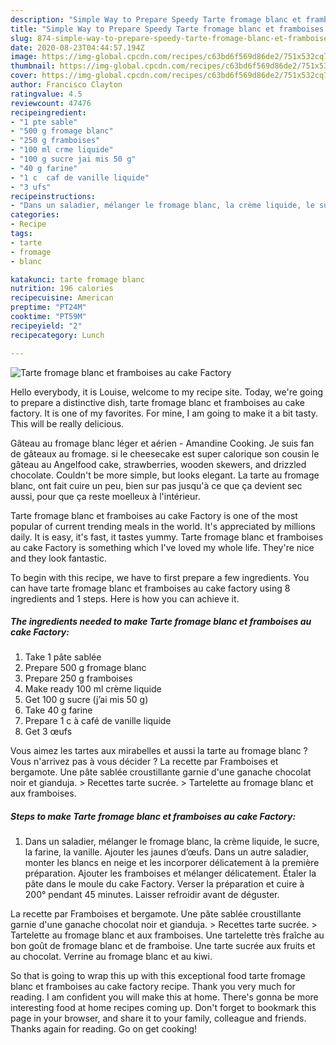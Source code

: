 ```yaml
---
description: "Simple Way to Prepare Speedy Tarte fromage blanc et framboises au cake Factory"
title: "Simple Way to Prepare Speedy Tarte fromage blanc et framboises au cake Factory"
slug: 874-simple-way-to-prepare-speedy-tarte-fromage-blanc-et-framboises-au-cake-factory
date: 2020-08-23T04:44:57.194Z
image: https://img-global.cpcdn.com/recipes/c63bd6f569d86de2/751x532cq70/tarte-fromage-blanc-et-framboises-au-cake-factory-photo-principale-de-la-recette.jpg
thumbnail: https://img-global.cpcdn.com/recipes/c63bd6f569d86de2/751x532cq70/tarte-fromage-blanc-et-framboises-au-cake-factory-photo-principale-de-la-recette.jpg
cover: https://img-global.cpcdn.com/recipes/c63bd6f569d86de2/751x532cq70/tarte-fromage-blanc-et-framboises-au-cake-factory-photo-principale-de-la-recette.jpg
author: Francisco Clayton
ratingvalue: 4.5
reviewcount: 47476
recipeingredient:
- "1 pte sable"
- "500 g fromage blanc"
- "250 g framboises"
- "100 ml crme liquide"
- "100 g sucre jai mis 50 g"
- "40 g farine"
- "1 c  caf de vanille liquide"
- "3 ufs"
recipeinstructions:
- "Dans un saladier, mélanger le fromage blanc, la crème liquide, le sucre, la farine, la vanille. Ajouter les jaunes d’œufs. Dans un autre saladier, monter les blancs en neige et les incorporer délicatement à la première préparation. Ajouter les framboises et mélanger délicatement. Étaler la pâte dans le moule du cake Factory. Verser la préparation et cuire à 200° pendant 45 minutes. Laisser refroidir avant de déguster."
categories:
- Recipe
tags:
- tarte
- fromage
- blanc

katakunci: tarte fromage blanc 
nutrition: 196 calories
recipecuisine: American
preptime: "PT24M"
cooktime: "PT59M"
recipeyield: "2"
recipecategory: Lunch

---
```



![Tarte fromage blanc et framboises au cake Factory](https://img-global.cpcdn.com/recipes/c63bd6f569d86de2/751x532cq70/tarte-fromage-blanc-et-framboises-au-cake-factory-photo-principale-de-la-recette.jpg)

Hello everybody, it is Louise, welcome to my recipe site. Today, we're going to prepare a distinctive dish, tarte fromage blanc et framboises au cake factory. It is one of my favorites. For mine, I am going to make it a bit tasty. This will be really delicious.

Gâteau au fromage blanc léger et aérien - Amandine Cooking. Je suis fan de gâteaux au fromage. si le cheesecake est super calorique son cousin le gâteau au Angelfood cake, strawberries, wooden skewers, and drizzled chocolate. Couldn&#39;t be more simple, but looks elegant. La tarte au fromage blanc, ont fait cuire un peu, bien sur pas jusqu&#39;à ce que ça devient sec aussi, pour que ça reste moelleux à l&#39;intérieur.

Tarte fromage blanc et framboises au cake Factory is one of the most popular of current trending meals in the world. It's appreciated by millions daily. It is easy, it's fast, it tastes yummy. Tarte fromage blanc et framboises au cake Factory is something which I've loved my whole life. They're nice and they look fantastic.


To begin with this recipe, we have to first prepare a few ingredients. You can have tarte fromage blanc et framboises au cake factory using 8 ingredients and 1 steps. Here is how you can achieve it.

<!--inarticleads1-->

##### The ingredients needed to make Tarte fromage blanc et framboises au cake Factory:

1. Take 1 pâte sablée
1. Prepare 500 g fromage blanc
1. Prepare 250 g framboises
1. Make ready 100 ml crème liquide
1. Get 100 g sucre (j’ai mis 50 g)
1. Take 40 g farine
1. Prepare 1 c à café de vanille liquide
1. Get 3 œufs


Vous aimez les tartes aux mirabelles et aussi la tarte au fromage blanc ? Vous n&#39;arrivez pas à vous décider ? La recette par Framboises et bergamote. Une pâte sablée croustillante garnie d&#39;une ganache chocolat noir et gianduja. &gt; Recettes tarte sucrée. &gt; Tartelette au fromage blanc et aux framboises. 

<!--inarticleads2-->

##### Steps to make Tarte fromage blanc et framboises au cake Factory:

1. Dans un saladier, mélanger le fromage blanc, la crème liquide, le sucre, la farine, la vanille. Ajouter les jaunes d’œufs. Dans un autre saladier, monter les blancs en neige et les incorporer délicatement à la première préparation. Ajouter les framboises et mélanger délicatement. Étaler la pâte dans le moule du cake Factory. Verser la préparation et cuire à 200° pendant 45 minutes. Laisser refroidir avant de déguster.


La recette par Framboises et bergamote. Une pâte sablée croustillante garnie d&#39;une ganache chocolat noir et gianduja. &gt; Recettes tarte sucrée. &gt; Tartelette au fromage blanc et aux framboises. Une tartelette très fraîche au bon goût de fromage blanc et de framboise. Une tarte sucrée aux fruits et au chocolat. Verrine au fromage blanc et au kiwi. 

So that is going to wrap this up with this exceptional food tarte fromage blanc et framboises au cake factory recipe. Thank you very much for reading. I am confident you will make this at home. There's gonna be more interesting food at home recipes coming up. Don't forget to bookmark this page in your browser, and share it to your family, colleague and friends. Thanks again for reading. Go on get cooking!

